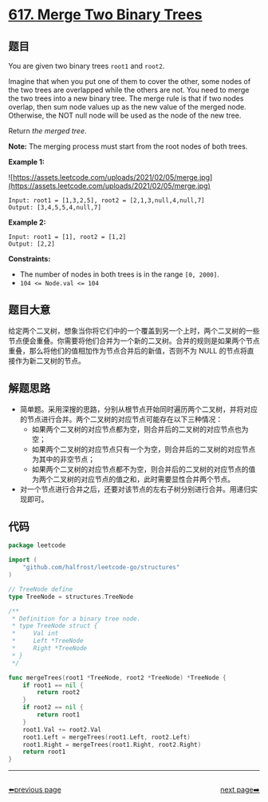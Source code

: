 # [617. Merge Two Binary Trees](https://leetcode.com/problems/merge-two-binary-trees/)


## 题目

You are given two binary trees `root1` and `root2`.

Imagine that when you put one of them to cover the other, some nodes of the two trees are overlapped while the others are not. You need to merge the two trees into a new binary tree. The merge rule is that if two nodes overlap, then sum node values up as the new value of the merged node. Otherwise, the NOT null node will be used as the node of the new tree.

Return *the merged tree*.

**Note:** The merging process must start from the root nodes of both trees.

**Example 1:**

![https://assets.leetcode.com/uploads/2021/02/05/merge.jpg](https://assets.leetcode.com/uploads/2021/02/05/merge.jpg)

```
Input: root1 = [1,3,2,5], root2 = [2,1,3,null,4,null,7]
Output: [3,4,5,5,4,null,7]
```

**Example 2:**

```
Input: root1 = [1], root2 = [1,2]
Output: [2,2]
```

**Constraints:**

- The number of nodes in both trees is in the range `[0, 2000]`.
- `104 <= Node.val <= 104`

## 题目大意

给定两个二叉树，想象当你将它们中的一个覆盖到另一个上时，两个二叉树的一些节点便会重叠。你需要将他们合并为一个新的二叉树。合并的规则是如果两个节点重叠，那么将他们的值相加作为节点合并后的新值，否则不为 NULL 的节点将直接作为新二叉树的节点。

## 解题思路

- 简单题。采用深搜的思路，分别从根节点开始同时遍历两个二叉树，并将对应的节点进行合并。两个二叉树的对应节点可能存在以下三种情况：
    - 如果两个二叉树的对应节点都为空，则合并后的二叉树的对应节点也为空；
    - 如果两个二叉树的对应节点只有一个为空，则合并后的二叉树的对应节点为其中的非空节点；
    - 如果两个二叉树的对应节点都不为空，则合并后的二叉树的对应节点的值为两个二叉树的对应节点的值之和，此时需要显性合并两个节点。
- 对一个节点进行合并之后，还要对该节点的左右子树分别进行合并。用递归实现即可。

## 代码

```go
package leetcode

import (
	"github.com/halfrost/leetcode-go/structures"
)

// TreeNode define
type TreeNode = structures.TreeNode

/**
 * Definition for a binary tree node.
 * type TreeNode struct {
 *     Val int
 *     Left *TreeNode
 *     Right *TreeNode
 * }
 */

func mergeTrees(root1 *TreeNode, root2 *TreeNode) *TreeNode {
	if root1 == nil {
		return root2
	}
	if root2 == nil {
		return root1
	}
	root1.Val += root2.Val
	root1.Left = mergeTrees(root1.Left, root2.Left)
	root1.Right = mergeTrees(root1.Right, root2.Right)
	return root1
}
```



----------------------------------------------
<div style="display: flex;justify-content: space-between;align-items: center;">
<p><a href="https://books.halfrost.com/leetcode/ChapterFour/0600~0699/0611.Valid-Triangle-Number/">⬅️previous page</a></p>
<p><a href="https://books.halfrost.com/leetcode/ChapterFour/0600~0699/0622.Design-Circular-Queue/">next page➡️</a></p>
</div>
